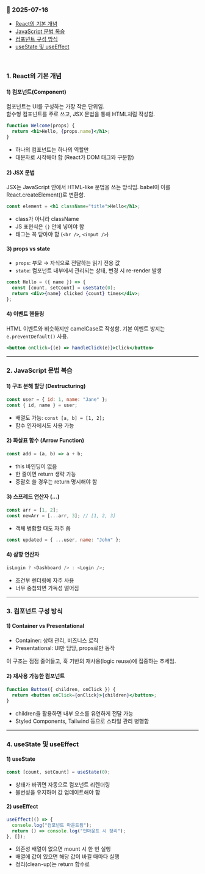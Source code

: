 ### :link: 2025-07-16
- [React의 기본 개념](#1-react의-기본-개념)
- [JavaScript 문법 복습](#2-javascript-문법-복습)
- [컴포넌트 구성 방식](#3-컴포넌트-구성-방식)
- [useState 및 useEffect](#4-usestate-및-useeffect)
 
&nbsp;
### 1. React의 기본 개념

#### 1) 컴포넌트(Component)
컴포넌트는 UI를 구성하는 가장 작은 단위임.  
함수형 컴포넌트를 주로 쓰고, JSX 문법을 통해 HTML처럼 작성함.

```jsx
function Welcome(props) {
  return <h1>Hello, {props.name}</h1>;
}
````

* 하나의 컴포넌트는 하나의 역할만
* 대문자로 시작해야 함 (React가 DOM 태그와 구분함)

#### 2) JSX 문법

JSX는 JavaScript 안에서 HTML-like 문법을 쓰는 방식임.
babel이 이를 React.createElement()로 변환함.

```jsx
const element = <h1 className="title">Hello</h1>;
```

* class가 아니라 className
* JS 표현식은 `{}` 안에 넣어야 함
* 태그는 꼭 닫아야 함 (`<br />`, `<input />`)

#### 3) props vs state

* `props`: 부모 → 자식으로 전달하는 읽기 전용 값
* `state`: 컴포넌트 내부에서 관리되는 상태, 변경 시 re-render 발생

```jsx
const Hello = ({ name }) => {
  const [count, setCount] = useState(0);
  return <div>{name} clicked {count} times</div>;
};
```

#### 4) 이벤트 핸들링

HTML 이벤트와 비슷하지만 camelCase로 작성함.
기본 이벤트 방지는 `e.preventDefault()` 사용.

```jsx
<button onClick={(e) => handleClick(e)}>Click</button>
```

---

### 2. JavaScript 문법 복습

#### 1) 구조 분해 할당 (Destructuring)

```js
const user = { id: 1, name: "Jane" };
const { id, name } = user;
```

* 배열도 가능: `const [a, b] = [1, 2];`
* 함수 인자에서도 사용 가능

#### 2) 화살표 함수 (Arrow Function)

```js
const add = (a, b) => a + b;
```

* this 바인딩이 없음
* 한 줄이면 return 생략 가능
* 중괄호 쓸 경우는 return 명시해야 함

#### 3) 스프레드 연산자 (...)

```js
const arr = [1, 2];
const newArr = [...arr, 3]; // [1, 2, 3]
```

* 객체 병합할 때도 자주 씀

```js
const updated = { ...user, name: "John" };
```

#### 4) 삼항 연산자

```js
isLogin ? <Dashboard /> : <Login />;
```

* 조건부 렌더링에 자주 사용
* 너무 중첩되면 가독성 떨어짐

---

### 3. 컴포넌트 구성 방식

#### 1) Container vs Presentational

* Container: 상태 관리, 비즈니스 로직
* Presentational: UI만 담당, props로만 동작

이 구조는 점점 줄어들고, 훅 기반의 재사용(logic reuse)에 집중하는 추세임.

#### 2) 재사용 가능한 컴포넌트

```jsx
function Button({ children, onClick }) {
  return <button onClick={onClick}>{children}</button>;
}
```

* children을 활용하면 내부 요소를 유연하게 전달 가능
* Styled Components, Tailwind 등으로 스타일 관리 병행함

---

### 4. useState 및 useEffect

#### 1) useState

```jsx
const [count, setCount] = useState(0);
```

* 상태가 바뀌면 자동으로 컴포넌트 리렌더링
* 불변성을 유지하며 값 업데이트해야 함

#### 2) useEffect

```jsx
useEffect(() => {
  console.log("컴포넌트 마운트됨");
  return () => console.log("언마운트 시 정리");
}, []);
```

* 의존성 배열이 없으면 mount 시 한 번 실행
* 배열에 값이 있으면 해당 값이 바뀔 때마다 실행
* 정리(clean-up)는 return 함수로
